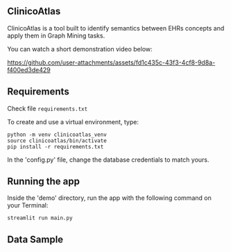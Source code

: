 ## ClinicoAtlas

ClinicoAtlas is a tool built to identify semantics between EHRs concepts and apply them in Graph Mining tasks.

You can watch a short demonstration video below:

https://github.com/user-attachments/assets/fd1c435c-43f3-4cf8-9d8a-f400ed3de429



## Requirements

Check file `requirements.txt`

To create and use a virtual environment, type:

    python -m venv clinicoatlas_venv
    source clinicoatlas/bin/activate
    pip install -r requirements.txt
 
In the 'config.py' file, change the database credentials to match yours. 
 
## Running the app

Inside the 'demo' directory, run the app with the following command on your Terminal:  

    streamlit run main.py


## Data Sample
